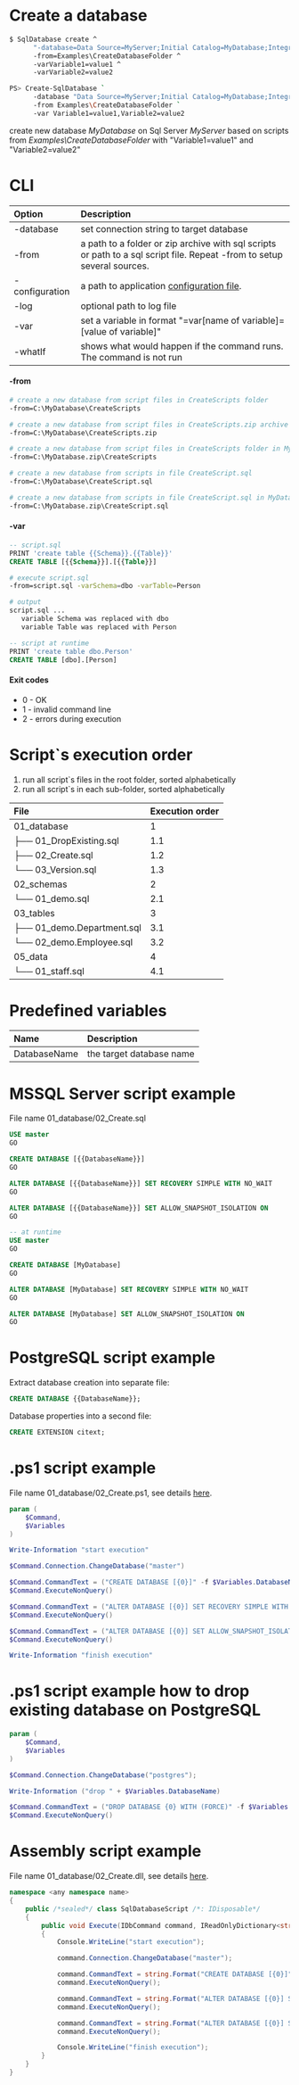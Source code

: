 ﻿Create a database
=================

```bash
$ SqlDatabase create ^
      "-database=Data Source=MyServer;Initial Catalog=MyDatabase;Integrated Security=True" ^
      -from=Examples\CreateDatabaseFolder ^
      -varVariable1=value1 ^
      -varVariable2=value2

PS> Create-SqlDatabase `
      -database "Data Source=MyServer;Initial Catalog=MyDatabase;Integrated Security=True" `
      -from Examples\CreateDatabaseFolder `
      -var Variable1=value1,Variable2=value2
```

create new database *MyDatabase* on Sql Server *MyServer* based on scripts from *Examples\CreateDatabaseFolder* with "Variable1=value1" and "Variable2=value2"

CLI
===

|Option|Description|
|:--|:----------|
|-database|set connection string to target database|
|-from|a path to a folder or zip archive with sql scripts or path to a sql script file. Repeat -from to setup several sources.|
|-configuration|a path to application [configuration file](../ConfigurationFile).|
|-log|optional path to log file|
|-var|set a variable in format "=var[name of variable]=[value of variable]"|
|-whatIf|shows what would happen if the command runs. The command is not run|

#### -from

```bash
# create a new database from script files in CreateScripts folder
-from=C:\MyDatabase\CreateScripts

# create a new database from script files in CreateScripts.zip archive
-from=C:\MyDatabase\CreateScripts.zip

# create a new database from script files in CreateScripts folder in MyDatabase.zip archive
-from=C:\MyDatabase.zip\CreateScripts

# create a new database from scripts in file CreateScript.sql
-from=C:\MyDatabase\CreateScript.sql

# create a new database from scripts in file CreateScript.sql in MyDatabase.zip archive
-from=C:\MyDatabase.zip\CreateScript.sql
```

#### -var

```sql
-- script.sql
PRINT 'create table {{Schema}}.{{Table}}'
CREATE TABLE [{{Schema}}].[{{Table}}]
```

```bash
# execute script.sql
-from=script.sql -varSchema=dbo -varTable=Person

# output
script.sql ...
   variable Schema was replaced with dbo
   variable Table was replaced with Person
```

```sql
-- script at runtime
PRINT 'create table dbo.Person'
CREATE TABLE [dbo].[Person]
```

#### Exit codes
* 0 - OK
* 1 - invalid command line
* 2 - errors during execution


Script`s execution order
========================

1. run all script`s files in the root folder, sorted alphabetically
2. run all script`s in each sub-folder, sorted alphabetically

|File|Execution order|
|:--|:----------|
|01_database|1|
|├── 01_DropExisting.sql|1.1|
|├── 02_Create.sql|1.2|
|└── 03_Version.sql|1.3|
|02_schemas|2|
|└── 01_demo.sql|2.1|
|03_tables|3|
|├── 01_demo.Department.sql|3.1|
|└── 02_demo.Employee.sql|3.2|
|05_data|4|
|└── 01_staff.sql|4.1|


Predefined variables
========================

|Name|Description|
|:--|:----------|
|DatabaseName|the target database name|

MSSQL Server script example
==================

File name 01_database/02_Create.sql

```sql
USE master
GO

CREATE DATABASE [{{DatabaseName}}]
GO

ALTER DATABASE [{{DatabaseName}}] SET RECOVERY SIMPLE WITH NO_WAIT
GO

ALTER DATABASE [{{DatabaseName}}] SET ALLOW_SNAPSHOT_ISOLATION ON
GO
```

```sql
-- at runtime
USE master
GO

CREATE DATABASE [MyDatabase]
GO

ALTER DATABASE [MyDatabase] SET RECOVERY SIMPLE WITH NO_WAIT
GO

ALTER DATABASE [MyDatabase] SET ALLOW_SNAPSHOT_ISOLATION ON
GO
```

PostgreSQL script example
==================

Extract database creation into separate file:

```sql
CREATE DATABASE {{DatabaseName}};
```

Database properties into a second file:

```sql
CREATE EXTENSION citext;
```

.ps1 script example
=============================

File name 01_database/02_Create.ps1, see details [here](../PowerShellScript).

```powershell
param (
    $Command,
    $Variables
)

Write-Information "start execution"

$Command.Connection.ChangeDatabase("master")

$Command.CommandText = ("CREATE DATABASE [{0}]" -f $Variables.DatabaseName)
$Command.ExecuteNonQuery()

$Command.CommandText = ("ALTER DATABASE [{0}] SET RECOVERY SIMPLE WITH NO_WAIT" -f $Variables.DatabaseName)
$Command.ExecuteNonQuery()

$Command.CommandText = ("ALTER DATABASE [{0}] SET ALLOW_SNAPSHOT_ISOLATION ON" -f $Variables.DatabaseName)
$Command.ExecuteNonQuery()

Write-Information "finish execution"
```

.ps1 script example how to drop existing database on PostgreSQL
=============================

```powershell
param (
    $Command,
    $Variables
)

$Command.Connection.ChangeDatabase("postgres");

Write-Information ("drop " + $Variables.DatabaseName)

$Command.CommandText = ("DROP DATABASE {0} WITH (FORCE)" -f $Variables.DatabaseName)
$Command.ExecuteNonQuery()
```

Assembly script example
=======================

File name 01_database/02_Create.dll, see details [here](../CSharpMirationStep).

```C#
namespace <any namespace name>
{
    public /*sealed*/ class SqlDatabaseScript /*: IDisposable*/
    {
        public void Execute(IDbCommand command, IReadOnlyDictionary<string, string> variables)
        {
            Console.WriteLine("start execution");

            command.Connection.ChangeDatabase("master");

            command.CommandText = string.Format("CREATE DATABASE [{0}]", variables["DatabaseName"]);
            command.ExecuteNonQuery();

            command.CommandText = string.Format("ALTER DATABASE [{0}] SET RECOVERY SIMPLE WITH NO_WAIT", variables["DatabaseName"]);
            command.ExecuteNonQuery();

            command.CommandText = string.Format("ALTER DATABASE [{0}] SET ALLOW_SNAPSHOT_ISOLATION ON", variables["DatabaseName"]);
            command.ExecuteNonQuery();

            Console.WriteLine("finish execution");
        }
    }
}
```
